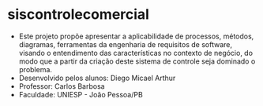 # siscontrolecomercial
- Este projeto propõe apresentar a aplicabilidade de processos, métodos, diagramas, ferramentas da engenharia de requisitos de software, visando o entendimento das características no contexto de negócio, do modo que a partir da criação deste sistema de controle seja dominado o problema.
- Desenvolvido pelos alunos:
Diego
Micael
Arthur
- Professor:
Carlos Barbosa
- Faculdade:
UNIESP - João Pessoa/PB
